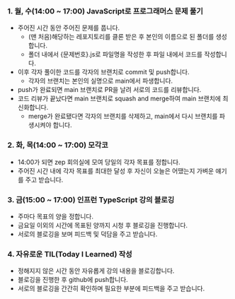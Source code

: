 ### **1. 월, 수(14:00 ~ 17:00) JavaScript로 프로그래머스 문제 풀기**

- 주어진 시간 동안 주어진 문제를 풉니다.
  - (맨 처음)해당하는 레포지토리를 클론 받은 후 본인의 이름으로 된 폴더를 생성합니다.
  - 폴더 내에서 {문제번호}.js로 파일명을 작성한 후 파일 내에서 코드를 작성합니다.
- 이후 각자 풀이한 코드를 각자의 브랜치로 commit 및 push합니다.
  - 각자의 브랜치는 본인의 실명으로 main에서 파생합니다.
- push가 완료되면 main 브랜치로 PR을 날려 서로의 코드를 리뷰합니다.
- 코드 리뷰가 끝났다면 main 브랜치로 squash and merge하여 main 브랜치에 최신화합니다.
  - merge가 완료됐다면 각자의 브랜치를 삭제하고, main에서 다시 브랜치를 파생시켜야 합니다.

### **2. 화, 목(14:00 ~ 17:00) 모각코**

- 14:00가 되면 zep 회의실에 모여 당일의 각자 목표를 정합니다.
- 주어진 시간 내에 각자 목표를 최대한 달성 후 자신이 오늘은 어땠는지 가벼운 얘기를 주고 받습니다.

### **3. 금(15:00 ~ 17:00) 인프런 TypeScript 강의 블로깅**

- 주마다 목표의 양을 정합니다.
- 금요일 이외의 시간에 목표된 양까지 시청 후 블로깅을 진행합니다.
- 서로의 블로깅을 보며 피드백 및 덕담을 주고 받습니다.

### 4. 자유로운 TIL(Today I Learned) 작성

- 정해지지 않은 시간 동안 자유롭게 강의 내용을 블로깅합니다.
- 블로깅을 진행한 후 github에 push합니다.
- 서로의 블로깅을 간간히 확인하며 필요한 부분에 피드백을 주고 받습니다.
